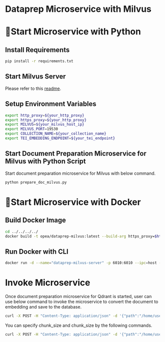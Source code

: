 # Dataprep Microservice with Milvus

# 🚀Start Microservice with Python

## Install Requirements

```bash
pip install -r requirements.txt
```

## Start Milvus Server

Please refer to this [readme](../../../vectorstores/langchain/milvus/README.md).

## Setup Environment Variables

```bash
export http_proxy=${your_http_proxy}
export https_proxy=${your_http_proxy}
export MILVUS=${your_milvus_host_ip}
export MILVUS_PORT=19530
export COLLECTION_NAME=${your_collection_name}
export TEI_EMBEDDING_ENDPOINT=${your_tei_endpoint}
```

## Start Document Preparation Microservice for Milvus with Python Script

Start document preparation microservice for Milvus with below command.

```bash
python prepare_doc_milvus.py
```

# 🚀Start Microservice with Docker

## Build Docker Image

```bash
cd ../../../../
docker build -t opea/dataprep-milvus:latest --build-arg https_proxy=$https_proxy --build-arg http_proxy=$http_proxy -f comps/dataprep/milvus/docker/Dockerfile .
```

## Run Docker with CLI

```bash
docker run -d --name="dataprep-milvus-server" -p 6010:6010 --ipc=host -v /your_document_path/:/home/user/doc -e http_proxy=$http_proxy -e https_proxy=$https_proxy -e TEI_EMBEDDING_ENDPOINT=${your_tei_endpoint} -e MILVUS=${your_milvus_host_ip} opea/dataprep-milvus:latest
```

# Invoke Microservice

Once document preparation microservice for Qdrant is started, user can use below command to invoke the microservice to convert the document to embedding and save to the database.

```bash
curl -X POST -H "Content-Type: application/json" -d '{"path":"/home/user/doc/your_document_name"}' http://localhost:6010/v1/dataprep
```
You can specify chunk_size and chunk_size by the following commands.
```bash
curl -X POST -H "Content-Type: application/json" -d '{"path":"/home/user/doc/your_document_name","chunk_size":1500,"chunk_overlap":100}' http://localhost:6010/v1/dataprep
```